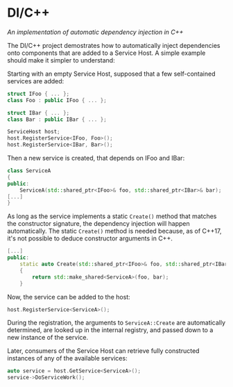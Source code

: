 # DI/C++
_An implementation of automatic dependency injection in C++_

The DI/C++ project demostrates how to automatically inject dependencies onto
components that are added to a Service Host. A simple example should make it
simpler to understand:

Starting with an empty Service Host, supposed that a few self-contained services 
are added:

```c++
struct IFoo { ... };
class Foo : public IFoo { ... };

struct IBar { ... };
class Bar : public IBar { ... };

ServiceHost host;
host.RegisterService<IFoo, Foo>();
host.RegisterService<IBar, Bar>();
```

Then a new service is created, that depends on IFoo and IBar:

```c++
class ServiceA
{
public:
    ServiceA(std::shared_ptr<IFoo>& foo, std::shared_ptr<IBar>& bar);
[...]
}
```

As long as the service implements a static `Create()` method that matches the
constructor signature, the dependency injection will happen automatically. The 
static `Create()` method is needed because, as of C\++17, it's not possible to 
deduce constructor arguments in C++.

```c++
[...]
public:
    static auto Create(std::shared_ptr<IFoo>& foo, std::shared_ptr<IBar>& bar)
    {
        return std::make_shared<ServiceA>(foo, bar);
    }
```

Now, the service can be added to the host:

```c++
host.RegisterService<ServiceA>();
```

During the registration, the arguments to `ServiceA::Create` are automatically
determined, are looked up in the internal registry, and passed down to a new 
instance of the service.

Later, consumers of the Service Host can retrieve fully constructed instances of 
any of the available services:

```c++
auto service = host.GetService<ServiceA>();
service->DoServiceWork();
```
